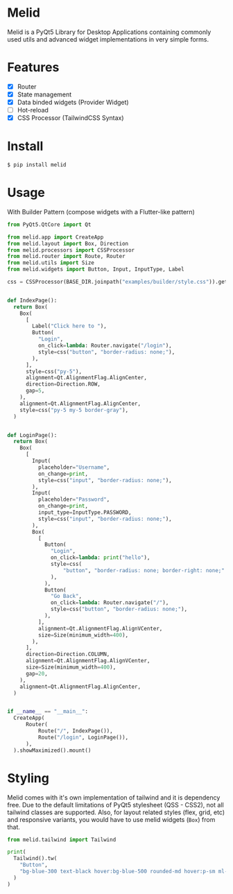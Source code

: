 # Melid

Melid is a PyQt5 Library for Desktop Applications containing commonly used utils and advanced widget implementations in very simple forms.

# Features

- [x] Router
- [x] State management
- [x] Data binded widgets (Provider Widget)
- [ ] Hot-reload
- [x] CSS Processor (TailwindCSS Syntax)

# Install

```sh
$ pip install melid
```

# Usage

With Builder Pattern (compose widgets with a Flutter-like pattern)

```python
from PyQt5.QtCore import Qt

from melid.app import CreateApp
from melid.layout import Box, Direction
from melid.processors import CSSProcessor
from melid.router import Route, Router
from melid.utils import Size
from melid.widgets import Button, Input, InputType, Label

css = CSSProcessor(BASE_DIR.joinpath("examples/builder/style.css")).get


def IndexPage():
  return Box(
    Box(
      [
        Label("Click here to "),
        Button(
          "Login",
          on_click=lambda: Router.navigate("/login"),
          style=css("button", "border-radius: none;"),
        ),
      ],
      style=css("py-5"),
      alignment=Qt.AlignmentFlag.AlignCenter,
      direction=Direction.ROW,
      gap=5,
    ),
    alignment=Qt.AlignmentFlag.AlignCenter,
    style=css("py-5 my-5 border-gray"),
  )


def LoginPage():
  return Box(
    Box(
      [
        Input(
          placeholder="Username",
          on_change=print,
          style=css("input", "border-radius: none;"),
        ),
        Input(
          placeholder="Password",
          on_change=print,
          input_type=InputType.PASSWORD,
          style=css("input", "border-radius: none;"),
        ),
        Box(
          [
            Button(
              "Login",
              on_click=lambda: print("hello"),
              style=css(
                  "button", "border-radius: none; border-right: none;"
              ),
            ),
            Button(
              "Go Back",
              on_click=lambda: Router.navigate("/"),
              style=css("button", "border-radius: none;"),
            ),
          ],
          alignment=Qt.AlignmentFlag.AlignVCenter,
          size=Size(minimum_width=400),
        ),
      ],
      direction=Direction.COLUMN,
      alignment=Qt.AlignmentFlag.AlignVCenter,
      size=Size(minimum_width=400),
      gap=20,
    ),
    alignment=Qt.AlignmentFlag.AlignCenter,
  )


if __name__ == "__main__":
  CreateApp(
      Router(
          Route("/", IndexPage()),
          Route("/login", LoginPage()),
      ),
  ).showMaximized().mount()
```

# Styling

Melid comes with it's own implementation of tailwind and it is dependency free.
Due to the default limitations of PyQt5 stylesheet (QSS - CSS2), not all tailwind classes are supported. Also, for layout related styles (flex, grid, etc) and responsive variants, you would have to use melid widgets (`Box`) from that.

```python
from melid.tailwind import Tailwind

print(
  Tailwind().tw(
    "Button",
    "bg-blue-300 text-black hover:bg-blue-500 rounded-md hover:p-sm ml-sm",
  )
)
```
